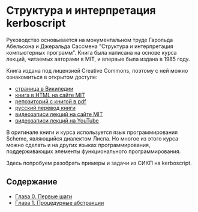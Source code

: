 # Структура и интерпретация kerboscript
Руководство основывается на монументальном труде Гарольда Абельсона 
и Джеральда Сассмена "Структура и интерпретация компьютерных программ".
Книга была написана на основе курса лекций, читаемых авторами в MIT, и 
впервые была издана в 1985 году.

Книга издана под лицензией Creative Commons, поэтому с ней можно ознакомиться в открытом доступе:
* [страница в Википедии](https://ru.wikipedia.org/wiki/%D0%A1%D1%82%D1%80%D1%83%D0%BA%D1%82%D1%83%D1%80%D0%B0_%D0%B8_%D0%B8%D0%BD%D1%82%D0%B5%D1%80%D0%BF%D1%80%D0%B5%D1%82%D0%B0%D1%86%D0%B8%D1%8F_%D0%BA%D0%BE%D0%BC%D0%BF%D1%8C%D1%8E%D1%82%D0%B5%D1%80%D0%BD%D1%8B%D1%85_%D0%BF%D1%80%D0%BE%D0%B3%D1%80%D0%B0%D0%BC%D0%BC)
* [книга в HTML на сайте MIT](http://mitpress.mit.edu/sites/default/files/sicp/full-text/book/book.html)
* [репозиторий с книгой в pdf](https://github.com/sarabander/sicp-pdf)
* [русский перевод книги](http://newstar.rinet.ru/~goga/sicp/sicp.pdf)
* [видеозаписи лекций на сайте MIT](https://ocw.mit.edu/courses/electrical-engineering-and-computer-science/6-001-structure-and-interpretation-of-computer-programs-spring-2005/video-lectures/)
* [видеозаписи лекций на YouTube](https://www.youtube.com/playlist?list=PLE18841CABEA24090)

В оригинале книги и курса используется язык программирования Scheme, являющийся диалектом Лиспа.
Но многое из этого курса можно сделать и на других языках программирования, поддерживающих элементы 
функционального программирования.

Здесь попробуем разобрать примеры и задачи из СИКП на kerboscript.

## Содержание
* [Глава 0. Первые шаги](text/ch0/ch0.md)
* [Глава 1. Процедурные абстракции](text/ch1/ch1.md)
